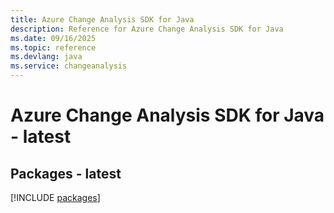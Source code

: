```yaml
---
title: Azure Change Analysis SDK for Java
description: Reference for Azure Change Analysis SDK for Java
ms.date: 09/16/2025
ms.topic: reference
ms.devlang: java
ms.service: changeanalysis
---
```

# Azure Change Analysis SDK for Java - latest
## Packages - latest
[!INCLUDE [packages](change-analysis-index.md)]